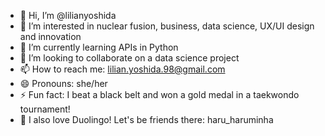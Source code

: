 - 👋 Hi, I’m @lilianyoshida
- 👀 I’m interested in nuclear fusion, business, data science, UX/UI design and innovation
- 🌱 I’m currently learning APIs in Python
- 💞️ I’m looking to collaborate on a data science project
- 📫 How to reach me: lilian.yoshida.98@gmail.com
- 😄 Pronouns: she/her
- ⚡ Fun fact: I beat a black belt and won a gold medal in a taekwondo tournament!
- 🦉 I also love Duolingo! Let's be friends there: haru_haruminha



<!---
lilianyoshida/lilianyoshida is a ✨ special ✨ repository because its `README.md` (this file) appears on your GitHub profile.
You can click the Preview link to take a look at your changes.
--->
